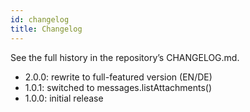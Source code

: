 ```yaml
---
id: changelog
title: Changelog
---
```


See the full history in the repository’s CHANGELOG.md.

- 2.0.0: rewrite to full-featured version (EN/DE)
- 1.0.1: switched to messages.listAttachments()
- 1.0.0: initial release
